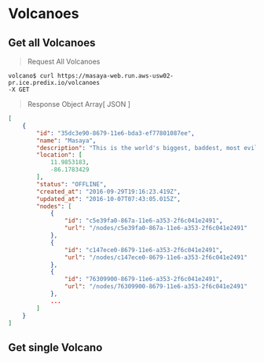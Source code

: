 # Volcanoes

## Get all Volcanoes

> Request All Volcanoes

```shell
volcano$ curl https://masaya-web.run.aws-usw02-pr.ice.predix.io/volcanoes
-X GET 
```

> Response Object Array[ JSON ]

```json
[
	{
		"id": "35dc3e90-8679-11e6-bda3-ef77801087ee",
		"name": "Masaya",
		"description": "This is the world's biggest, baddest, most evil volcano.",
		"location": [
			11.9853183,
			-86.1783429
		],
		"status": "OFFLINE",
		"created_at": "2016-09-29T19:16:23.419Z",
		"updated_at": "2016-10-07T07:43:05.015Z",
		"nodes": [
			{
				"id": "c5e39fa0-867a-11e6-a353-2f6c041e2491",
				"url": "/nodes/c5e39fa0-867a-11e6-a353-2f6c041e2491"
			},
			{
				"id": "c147ece0-8679-11e6-a353-2f6c041e2491",
				"url": "/nodes/c147ece0-8679-11e6-a353-2f6c041e2491"
			},
			{
				"id": "76309900-8679-11e6-a353-2f6c041e2491",
				"url": "/nodes/76309900-8679-11e6-a353-2f6c041e2491"
			},
			...
		]
	}
]
```

## Get single Volcano
